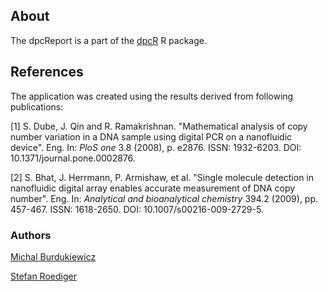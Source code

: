## About

The dpcReport is a part of the [dpcR](http://github.com/michbur/dpcR) R package.

## References

The application was created using the results derived from following publications: 

[1] S. Dube, J. Qin and R. Ramakrishnan. "Mathematical analysis of
copy number variation in a DNA sample using digital PCR on a
nanofluidic device". Eng. In: _PloS one_ 3.8 (2008), p. e2876.
ISSN: 1932-6203. DOI: 10.1371/journal.pone.0002876.

[2] S. Bhat, J. Herrmann, P. Armishaw, et al. "Single molecule
detection in nanofluidic digital array enables accurate
measurement of DNA copy number". Eng. In: _Analytical and
bioanalytical chemistry_ 394.2 (2009), pp. 457-467. ISSN:
1618-2650. DOI: 10.1007/s00216-009-2729-5.

### Authors

[Michal Burdukiewicz](https://github.com/michbur)  

[Stefan Roediger](http://www.hs-lausitz.de/groups/multiplex-assays/bildbasierte-assays-imagebased-assays/members.html)  

